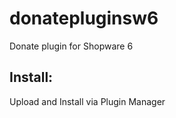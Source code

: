 # donatepluginsw6

Donate plugin for Shopware 6



## Install:

Upload and Install via Plugin Manager

<!--stackedit_data:
eyJoaXN0b3J5IjpbODQ1MjAyNTkxLC0xNzA1MTcwNjIxXX0=
-->